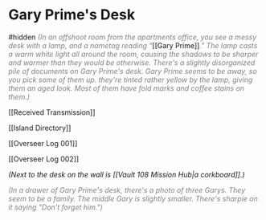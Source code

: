 # Gary Prime's Desk
#hidden
<span style="color: gray;font-style: italic;">(In an offshoot room from the apartments office, you see a messy desk with a lamp, and a nametag reading "</span>[[Gary Prime]]<span style="color: gray;font-style: italic;">." The lamp casts a warm white light all around the room, causing the shadows to be sharper and warmer than they would be otherwise. There's a slightly disorganized pile of documents on Gary Prime's desk. Gary Prime seems to be away, so you pick some of them up. they're tinted rather yellow by the lamp, giving them an aged look. Most of them have fold marks and coffee stains on them.)</span>


[[Received Transmission]]

[[Island Directory]]

[[Overseer Log 001]]

[[Overseer Log 002]]


*(Next to the desk on the wall is [[Vault 108 Mission Hub|a corkboard]].)*


<span style="color: gray;font-style: italic;">(In a drawer of Gary Prime's desk, there's a photo of three Garys. They seem to be a family. The middle Gary is slightly smaller. There's sharpie on it saying "Don't forget him.")</span>